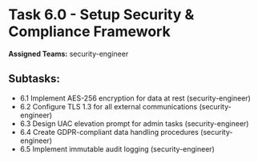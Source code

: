 # Task 6.0 - Setup Security & Compliance Framework

**Assigned Teams:** security-engineer

## Subtasks:
- 6.1 Implement AES-256 encryption for data at rest (security-engineer)
- 6.2 Configure TLS 1.3 for all external communications (security-engineer)
- 6.3 Design UAC elevation prompt for admin tasks (security-engineer)
- 6.4 Create GDPR-compliant data handling procedures (security-engineer)
- 6.5 Implement immutable audit logging (security-engineer)